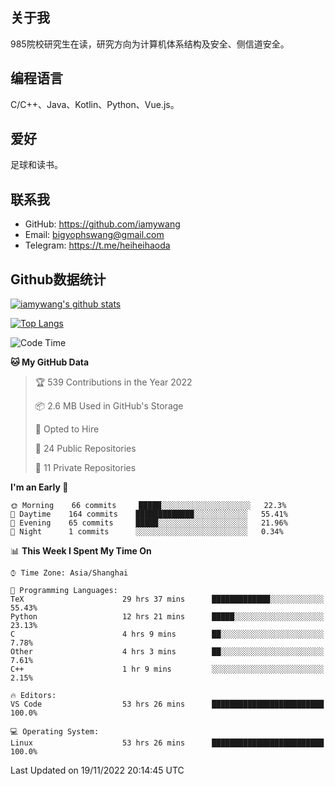 ## 关于我

985院校研究生在读，研究方向为计算机体系结构及安全、侧信道安全。

## 编程语言

C/C++、Java、Kotlin、Python、Vue.js。

## 爱好

足球和读书。

## 联系我

- GitHub: https://github.com/iamywang
- Email: bigyophswang@gmail.com
- Telegram: https://t.me/heiheihaoda

## Github数据统计

[![iamywang's github stats](https://github-readme-stats.vercel.app/api?username=iamywang&count_private=true&show_icons=true)]()

[![Top Langs](https://github-readme-stats.vercel.app/api/top-langs/?username=iamywang&layout=compact)]()

<!--START_SECTION:waka-->
![Code Time](http://img.shields.io/badge/Code%20Time-609%20hrs%2028%20mins-blue)

**🐱 My GitHub Data** 

> 🏆 539 Contributions in the Year 2022
 > 
> 📦 2.6 MB Used in GitHub's Storage 
 > 
> 💼 Opted to Hire
 > 
> 📜 24 Public Repositories 
 > 
> 🔑 11 Private Repositories  
 > 
**I'm an Early 🐤** 

```text
🌞 Morning    66 commits     █████░░░░░░░░░░░░░░░░░░░░   22.3% 
🌆 Daytime    164 commits    █████████████░░░░░░░░░░░░   55.41% 
🌃 Evening    65 commits     █████░░░░░░░░░░░░░░░░░░░░   21.96% 
🌙 Night      1 commits      ░░░░░░░░░░░░░░░░░░░░░░░░░   0.34%

```


📊 **This Week I Spent My Time On** 

```text
⌚︎ Time Zone: Asia/Shanghai

💬 Programming Languages: 
TeX                      29 hrs 37 mins      █████████████░░░░░░░░░░░░   55.43% 
Python                   12 hrs 21 mins      █████░░░░░░░░░░░░░░░░░░░░   23.13% 
C                        4 hrs 9 mins        ██░░░░░░░░░░░░░░░░░░░░░░░   7.78% 
Other                    4 hrs 3 mins        ██░░░░░░░░░░░░░░░░░░░░░░░   7.61% 
C++                      1 hr 9 mins         ░░░░░░░░░░░░░░░░░░░░░░░░░   2.15%

🔥 Editors: 
VS Code                  53 hrs 26 mins      █████████████████████████   100.0%

💻 Operating System: 
Linux                    53 hrs 26 mins      █████████████████████████   100.0%

```


 Last Updated on 19/11/2022 20:14:45 UTC
<!--END_SECTION:waka-->
